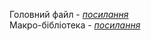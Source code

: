 Головний файл - [*посилання*](https://github.com/xairaven/KPI-Labs/blob/main/2ndSemester/Operating%20Systems/Lab8/With%20Macro%20Lib/Lab8ext.asm)<br>
Макро-бібліотека - [*посилання*](https://github.com/xairaven/KPI-Labs/blob/main/2ndSemester/Operating%20Systems/Lab8/With%20Macro%20Lib/MyMac.mac)<br>
